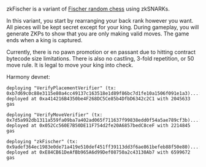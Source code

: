 zkFischer is a variant of [Fischer random chess](https://en.wikipedia.org/wiki/Fischer_random_chess) using zkSNARKs.

In this variant, you start by rearranging your back rank however you want. All pieces will be kept secret except for your king. During gameplay, you will generate ZKPs to show that you are only making valid moves. The game ends when a king is captured.

Currently, there is no pawn promotion or en passant due to hitting contract bytecode size limitations. There is also no castling, 3-fold repetition, or 50 move rule. It is legal to move your king into check.

Harmony devnet:
```
deploying "VerifyPlacementVerifier" (tx: 0xb7d69c0c88e3115e80a4cc49137c163518e1d89f86bc7d1fe10a1506f091e1a3)...: deployed at 0xa414216B4350be4F268DC5Ce85b4DfbD6342c2C1 with 2045633 gas

deploying "VerifyMoveVerifier" (tx: 0x7d5a992db1311a559fa09ba7a402ad065f711637f99838edd0f54a5ae789cf3b)...: deployed at 0x052Cc560E7B50DE11F754d2fe20A6857bedC8ceF with 2214845 gas

deploying "zkFischer" (tx: 0x9adef364ec1983e0de71a419e510def451ff39113dd3f6ae861befeb88f50e80)...: deployed at 0xE84CB61DeAfBb965A6d99Def08750a2c43130Ab7 with 6599672 gas
```